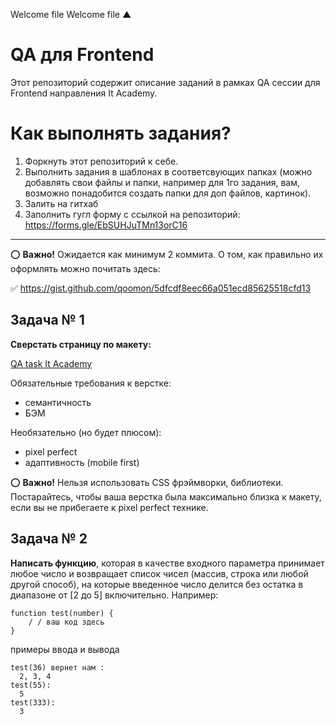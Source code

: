 Welcome file
Welcome file
▲
# QA для Frontend

Этот репозиторий содержит описание заданий в рамках QA сессии для Frontend направления It Academy.

# Как выполнять задания?

1. Форкнуть этот репозиторий к себе.
2. Выполнить задания в шаблонах в соответсвующих папках (можно добавлять свои файлы и папки, например для 1го задания, вам, возможно понадобится создать папки для доп файлов, картинок).
3. Залить на гитхаб
4. Заполнить гугл форму с ссылкой на репозиторий: https://forms.gle/EbSUHJuTMn13orC16
<hr>

⭕️ **Важно!** Ожидается как минимум 2 коммита. О том, как правильно их оформлять можно почитать здесь:

✅ https://gist.github.com/qoomon/5dfcdf8eec66a051ecd85625518cfd13


## Задача № 1

**Сверстать страницу по макету:**

[QA task It Academy](https://www.figma.com/file/AzjyWwYarEE3rWYBu6p8Xk/It-Academy-QA-task-%2818.06%29?node-id=2:2)

Обязательные требования к верстке:
- семантичность
- БЭМ

Необязательно (но будет плюсом):
- pixel perfect
- адаптивность (mobile first)

⭕️ **Важно!** Нельзя использовать CSS фрэймворки, библиотеки. Постарайтесь, чтобы ваша верстка была максимально близка к макету, если вы не прибегаете к pixel perfect технике.

## Задача № 2

**Написать функцию**, которая в качестве входного параметра принимает любое число и возвращает список чисел (массив, строка или любой другой способ), на которые введенное число делится без остатка в диапазоне от [2 до 5] включительно. Например:

```
function test(number) {
	/ / ваш код здесь
}
```
примеры ввода и вывода
```
test(36) вернет нам :
  2, 3, 4
test(55):
  5
test(333):
  3
```

